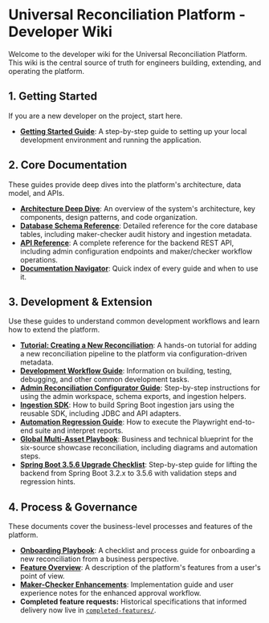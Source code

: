 # Universal Reconciliation Platform - Developer Wiki

Welcome to the developer wiki for the Universal Reconciliation Platform. This wiki is the central source of truth for engineers building, extending, and operating the platform.

## 1. Getting Started

If you are a new developer on the project, start here.

- **[Getting Started Guide](./Getting-Started.md)**: A step-by-step guide to setting up your local development environment and running the application.

## 2. Core Documentation

These guides provide deep dives into the platform's architecture, data model, and APIs.

- **[Architecture Deep Dive](./Architecture.md)**: An overview of the system's architecture, key components, design patterns, and code organization.
- **[Database Schema Reference](./Database-Schema.md)**: Detailed reference for the core database tables, including maker-checker audit history and ingestion metadata.
- **[API Reference](./API-Reference.md)**: A complete reference for the backend REST API, including admin configuration endpoints and maker/checker workflow operations.
- **[Documentation Navigator](./Documentation-Navigator.md)**: Quick index of every guide and when to use it.

## 3. Development & Extension

Use these guides to understand common development workflows and learn how to extend the platform.

- **[Tutorial: Creating a New Reconciliation](./Tutorial-Creating-a-New-Reconciliation.md)**: A hands-on tutorial for adding a new reconciliation pipeline to the platform via configuration-driven metadata.
- **[Development Workflow Guide](./Development-Workflow.md)**: Information on building, testing, debugging, and other common development tasks.
- **[Admin Reconciliation Configurator Guide](./Admin-Configurator-Guide.md)**: Step-by-step instructions for using the admin workspace, schema exports, and ingestion helpers.
- **[Ingestion SDK](./ingestion-sdk.md)**: How to build Spring Boot ingestion jars using the reusable SDK, including JDBC and API adapters.
- **[Automation Regression Guide](../../automation/regression/README.md)**: How to execute the Playwright end-to-end suite and interpret reports.
- **[Global Multi-Asset Playbook](./Global-Multi-Asset.md)**: Business and technical blueprint for the six-source showcase reconciliation, including diagrams and automation steps.
- **[Spring Boot 3.5.6 Upgrade Checklist](./spring-boot-upgrade-3-5-6-checklist.md)**: Step-by-step guide for lifting the backend from Spring Boot 3.2.x to 3.5.6 with validation steps and regression hints.

## 4. Process & Governance

These documents cover the business-level processes and features of the platform.

- **[Onboarding Playbook](./onboarding-guide.md)**: A checklist and process guide for onboarding a new reconciliation from a business perspective.
- **[Feature Overview](./features.md)**: A description of the platform's features from a user's point of view.
- **[Maker-Checker Enhancements](./maker-checker-enhancements.md)**: Implementation guide and user experience notes for the enhanced approval workflow.
- **Completed feature requests:** Historical specifications that informed delivery now live in [`completed-features/`](./completed-features/README.md).
